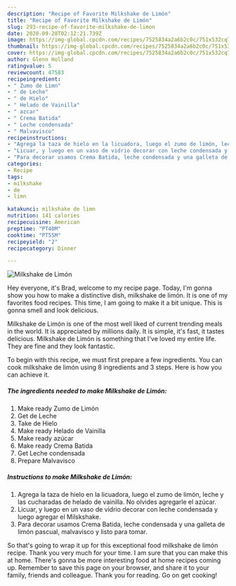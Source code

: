 ```yaml
---
description: "Recipe of Favorite Milkshake de Limón"
title: "Recipe of Favorite Milkshake de Limón"
slug: 293-recipe-of-favorite-milkshake-de-limon
date: 2020-09-28T02:12:21.739Z
image: https://img-global.cpcdn.com/recipes/7525834a2a6b2c0c/751x532cq70/milkshake-de-limon-foto-principal.jpg
thumbnail: https://img-global.cpcdn.com/recipes/7525834a2a6b2c0c/751x532cq70/milkshake-de-limon-foto-principal.jpg
cover: https://img-global.cpcdn.com/recipes/7525834a2a6b2c0c/751x532cq70/milkshake-de-limon-foto-principal.jpg
author: Glenn Holland
ratingvalue: 5
reviewcount: 47583
recipeingredient:
- " Zumo de Limn"
- " de Leche"
- " de Hielo"
- " Helado de Vainilla"
- " azcar"
- " Crema Batida"
- " Leche condensada"
- " Malvavisco"
recipeinstructions:
- "Agrega la taza de hielo en la licuadora, luego el zumo de limón, leche y las cucharadas de helado de vainilla. No olvides agregarle el azúcar."
- "Licuar, y luego en un vaso de vidrio decorar con leche condensada y luego agregar el Milskshake."
- "Para decorar usamos Crema Batida, leche condensada y una galleta de limón pascual, malvavisco y listo para tomar."
categories:
- Recipe
tags:
- milkshake
- de
- limn

katakunci: milkshake de limn 
nutrition: 141 calories
recipecuisine: American
preptime: "PT40M"
cooktime: "PT55M"
recipeyield: "2"
recipecategory: Dinner

---
```



![Milkshake de Limón](https://img-global.cpcdn.com/recipes/7525834a2a6b2c0c/751x532cq70/milkshake-de-limon-foto-principal.jpg)

Hey everyone, it's Brad, welcome to my recipe page. Today, I'm gonna show you how to make a distinctive dish, milkshake de limón. It is one of my favorites food recipes. This time, I am going to make it a bit unique. This is gonna smell and look delicious.



Milkshake de Limón is one of the most well liked of current trending meals in the world. It is appreciated by millions daily. It is simple, it's fast, it tastes delicious. Milkshake de Limón is something that I've loved my entire life. They are fine and they look fantastic.


To begin with this recipe, we must first prepare a few ingredients. You can cook milkshake de limón using 8 ingredients and 3 steps. Here is how you can achieve it.

<!--inarticleads1-->

##### The ingredients needed to make Milkshake de Limón:

1. Make ready  Zumo de Limón
1. Get  de Leche
1. Take  de Hielo
1. Make ready  Helado de Vainilla
1. Make ready  azúcar
1. Make ready  Crema Batida
1. Get  Leche condensada
1. Prepare  Malvavisco




<!--inarticleads2-->

##### Instructions to make Milkshake de Limón:

1. Agrega la taza de hielo en la licuadora, luego el zumo de limón, leche y las cucharadas de helado de vainilla. No olvides agregarle el azúcar.
1. Licuar, y luego en un vaso de vidrio decorar con leche condensada y luego agregar el Milskshake.
1. Para decorar usamos Crema Batida, leche condensada y una galleta de limón pascual, malvavisco y listo para tomar.




So that's going to wrap it up for this exceptional food milkshake de limón recipe. Thank you very much for your time. I am sure that you can make this at home. There's gonna be more interesting food at home recipes coming up. Remember to save this page on your browser, and share it to your family, friends and colleague. Thank you for reading. Go on get cooking!
